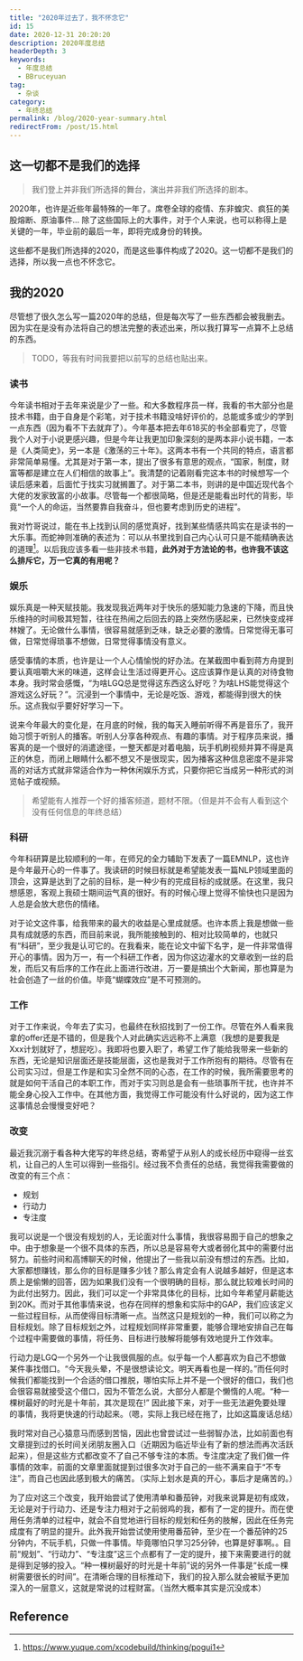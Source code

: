 ```yaml
---
title: "2020年过去了，我不怀念它"
id: 15
date: 2020-12-31 20:20:20
description: 2020年度总结
headerDepth: 3
keywords:
  - 年度总结
  - BBruceyuan
tag:
  - 杂谈
category:
  - 年终总结
permalink: /blog/2020-year-summary.html
redirectFrom: /post/15.html
---
```


## 这一切都不是我们的选择

> 我们登上并非我们所选择的舞台，演出并非我们所选择的剧本。

2020年，也许是近些年最特殊的一年了。席卷全球的疫情、东非蝗灾、疯狂的美股熔断、原油事件... 除了这些国际上的大事件，对于个人来说，也可以称得上是关键的一年，毕业前的最后一年，即将完成身份的转换。

这些都不是我们所选择的2020，而是这些事件构成了2020。这一切都不是我们的选择，所以我一点也不怀念它。

## 我的2020

尽管想了很久怎么写一篇2020年的总结，但是每次写了一些东西都会被我删去。因为实在是没有办法将自己的想法完整的表述出来，所以我打算写一点算不上总结的东西。

> TODO，等我有时间我要把以前写的总结也贴出来。

### 读书

今年读书相对于去年来说是少了一些。和大多数程序员一样，我看的书大部分也是技术书籍，由于自身是个彩笔，对于技术书籍没啥好评价的，总能或多或少的学到一点东西（因为看不下去就弃了）。今年基本把去年618买的书全部看完了，尽管我个人对于小说更感兴趣，但是今年让我更加印象深刻的是两本非小说书籍，一本是《人类简史》，另一本是《激荡的三十年》。这两本书有一个共同的特点，语言都非常简单易懂。尤其是对于第一本，提出了很多有意思的观点，“国家，制度，财富等都是建立在人们相信的故事上”。我清楚的记着刚看完这本书的时候想写一个读后感来着，后面忙于找实习就搁置了。对于第二本书，则讲的是中国近现代各个大佬的发家致富的小故事。尽管每一个都很简略，但是还是能看出时代的背影，毕竟“一个人的命运，当然要靠自我奋斗，但也要考虑到历史的进程”。

我对竹哥说过，能在书上找到认同的感觉真好，找到某些情感共鸣实在是读书的一大乐事。而蛇神则准确的表述为：可以从书里找到自己内心认可只是不能精确表达的道理[^1]。以后我应该多看一些非技术书籍，**此外对于方法论的书，也许我不该这么排斥它，万一它真的有用呢？**

### 娱乐

娱乐真是一种天赋技能。我发现我近两年对于快乐的感知能力急速的下降，而且快乐维持的时间极其短暂，往往在热闹之后回去的路上突然伤感起来，已然快变成祥林嫂了。无论做什么事情，很容易就感到乏味，缺乏必要的激情。日常觉得无事可做，日常觉得琐事不想做，日常觉得事情没有意义。

感受事情的本质，也许是让一个人心情愉悦的好办法。在某截图中看到蒋方舟提到要认真咀嚼大米的味道，这样会让生活过得更开心。这应该算作是认真的对待食物本身。我时常会感慨，“为啥LGQ总是觉得这东西这么好吃？为啥LHS能觉得这个游戏这么好玩？”。沉浸到一个事情中，无论是吃饭、游戏，都能得到很大的快乐。这点我似乎要好好学习一下。

说来今年最大的变化是，在月底的时候，我的每天入睡前听得不再是音乐了，我开始习惯于听别人的播客。听别人分享各种观点、有趣的事情。对于程序员来说，播客真的是一个很好的消遣途径，一整天都是对着电脑，玩手机刷视频并算不得是真正的休息，而闭上眼睛什么都不想又不是很现实，因为播客这种信息密度不是非常高的对话方式就非常适合作为一种休闲娱乐方式，只要你把它当成另一种形式的浏览帖子或视频。

> 希望能有人推荐一个好的播客频道，题材不限。（但是并不会有人看到这个没有任何信息的年终总结）

### 科研

今年科研算是比较顺利的一年，在师兄的全力辅助下发表了一篇EMNLP，这也许是今年最开心的一件事了。我读研的时候目标就是希望能发表一篇NLP领域里面的顶会，这算是达到了之前的目标，是一种少有的完成目标的成就感。在这里，我只想感恩，客观上我硕士期间运气真的很好。有的时候心理上觉得不愉快也只是因为人总是会放大悲伤的情绪。

对于论文这件事，给我带来的最大的收益是心里成就感。也许本质上我是想做一些具有成就感的东西，而目前来说，我所能接触到的、相对比较简单的，也就只有“科研”，至少我是认可它的。在我看来，能在论文中留下名字，是一件非常值得开心的事情。因为万一，有一个科研工作者，因为你这边灌水的文章收到一丝的启发，而后又有后序的工作在此上面进行改进，万一要是搞出个大新闻，那也算是为社会创造了一丝的价值。毕竟“蝴蝶效应”是不可预测的。

### 工作

对于工作来说，今年去了实习，也最终在秋招找到了一份工作。尽管在外人看来我拿的offer还是不错的，但是我个人对此确实远远称不上满意（我想的是要我是Xxx计划就好了，想屁吃）。我即将也要入职了，希望工作了能给我带来一些新的东西，无论是知识层面还是技能层面，这也是我对于工作所抱有的期待。尽管有在公司实习过，但是工作是和实习全然不同的心态，在工作的时候，我所需要思考的就是如何干活自己的本职工作，而对于实习则总是会有一些琐事所干扰，也许并不能全身心投入工作中。在其他方面，我觉得工作可能没有什么好说的，因为这工作这事情总会慢慢变好吧？

### 改变

最近我沉溺于看各种大佬写的年终总结，寄希望于从别人的成长经历中窥得一丝玄机，让自己的人生可以得到一些指引。经过我不负责任的总结，我觉得我需要做的改变的有三个点：

- 规划
- 行动力
- 专注度

我可以说是一个很没有规划的人，无论面对什么事情，我很容易囿于自己的想象之中。由于想象是一个很不具体的东西，所以总是容易夸大或者弱化其中的需要付出努力。前些时间和高博聊天的时候，他提出了一些我以前没有想过的东西。比如，大家都想赚钱，那么你的目标是赚多少钱？那么肯定会有人说越多越好，但是这本质上是偷懒的回答，因为如果我们没有一个很明确的目标，那么就比较难长时间的为此付出努力。因此，我们可以定一个非常具体化的目标，比如今年希望月薪能达到20K。而对于其他事情来说，也存在同样的想象和实际中的GAP，我们应该定义一些过程目标，从而使得目标清晰一点。当然这只是规划的一种，我们可以称之为目标规划。除了目标规划之外，过程规划同样非常重要，能够合理地安排自己在每个过程中需要做的事情，将任务、目标进行肢解将能够有效地提升工作效率。

行动力是LGQ一个另外一个让我很佩服的点。似乎每一个人都喜欢为自己不想做某件事找借口。“今天我头晕，不是很想读论文。明天再看也是一样的。”而任何时候我们都能找到一个合适的借口推脱，哪怕实际上并不是一个很好的借口，我们也会很容易就接受这个借口，因为不管怎么说，大部分人都是个懒惰的人呢。“种一棵树最好的时光是十年前，其次是现在!” 因此接下来，对于一些无法避免要处理的事情，我将更快速的行动起来。（嗯，实际上我已经在拖了，比如这篇废话总结）

我时常对自己心猿意马而感到苦恼，因此也曾尝试过一些弱智办法，比如前面也有文章提到过的长时间关闭朋友圈入口（近期因为临近毕业有了新的想法而再次活跃起来），但是这些方式都改变不了自己不够专注的本质。专注度决定了我们做一件事情的效率，前面的文章里面就提到过很多次对于自己的一些不满来自于“不专注”，而自己也因此感到极大的痛苦。（实际上划水是真的开心，事后才是痛苦的。）

为了应对这三个改变，我开始尝试了使用清单和番茄钟，对我来说算是初有成效，无论是对于行动力、还是专注力相对于之前弱鸡的我，都有了一定的提升。而在使用任务清单的过程中，就会不自觉地进行目标的规划和任务的肢解，因此在任务完成度有了明显的提升。此外我开始尝试使用使用番茄钟，至少在一个番茄钟的25分钟内，不玩手机，只做一件事情。毕竟哪怕只学习25分钟，也算是好事啊。。目前“规划”、“行动力”、“专注度”这三个点都有了一定的提升，接下来需要进行的就是得到足够的投入。“种一棵树最好的时光是十年前”说的另外一件事是“长成一棵树需要很长的时间”。在清晰合理的目标推动下，我们的投入那么就会被赋予更加深入的一层意义，这就是常说的过程财富。（当然大概率其实是沉没成本）

## Reference

[^1]: <https://www.yuque.com/xcodebuild/thinking/pogui1>
